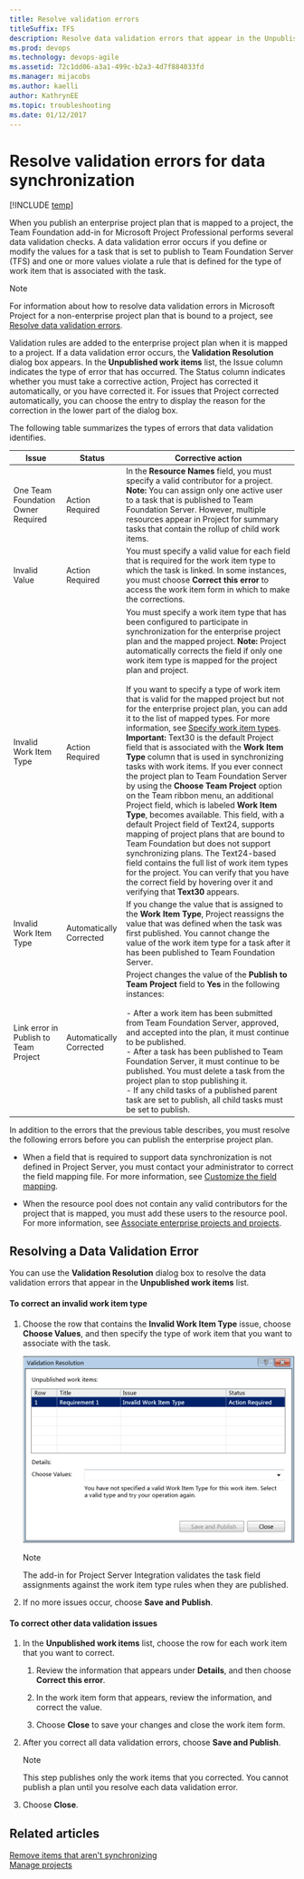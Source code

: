 ```yaml
---
title: Resolve validation errors 
titleSuffix: TFS 
description: Resolve data validation errors that appear in the Unpublished work items list with the integration of Team Foundation Server & Project Server  
ms.prod: devops
ms.technology: devops-agile
ms.assetid: 72c1dd06-a3a1-499c-b2a3-4d7f884033fd
ms.manager: mijacobs
ms.author: kaelli
author: KathrynEE
ms.topic: troubleshooting
ms.date: 01/12/2017
---
```



# Resolve validation errors for data synchronization 

[!INCLUDE [temp](../../includes/tfs-ps-sync-header.md)]

When you publish an enterprise project plan that is mapped to a project, the Team Foundation add-in for Microsoft Project Professional performs several data validation checks. A data validation error occurs if you define or modify the values for a task that is set to publish to Team Foundation Server (TFS) and one or more values violate a rule that is defined for the type of work item that is associated with the task.  
  
> [!NOTE]
>  For information about how to resolve data validation errors in Microsoft Project for a non-enterprise project plan that is bound to a project, see [Resolve data validation errors](https://msdn.microsoft.com/library/ms181670.aspx).  
  
 Validation rules are added to the enterprise project plan when it is mapped to a project. If a data validation error occurs, the **Validation Resolution** dialog box appears. In the **Unpublished work items** list, the Issue column indicates the type of error that has occurred. The Status column indicates whether you must take a corrective action, Project has corrected it automatically, or you have corrected it. For issues that Project corrected automatically, you can choose the entry to display the reason for the correction in the lower part of the dialog box.  
  
 The following table summarizes the types of errors that data validation identifies.  
  
|Issue|Status|Corrective action|  
|-----------|------------|-----------------------|  
|One Team Foundation Owner Required|Action Required|In the **Resource Names** field, you must specify a valid contributor for a project. **Note:**  You can assign only one active user to a task that is published to Team Foundation Server. However, multiple resources appear in Project for summary tasks that contain the rollup of child work items.|  
|Invalid Value|Action Required|You must specify a valid value for each field that is required for the work item type to which the task is linked. In some instances, you must choose **Correct this error** to access the work item form in which to make the corrections.|  
|Invalid Work Item Type|Action Required|You must specify a work item type that has been configured to participate in synchronization for the enterprise project plan and the mapped project. **Note:**  Project automatically corrects the field if only one work item type is mapped for the project plan and project. <br /><br /> If you want to specify a type of work item that is valid for the mapped project but not for the enterprise project plan, you can add it to the list of mapped types. For more information, see [Specify work item types](specify-wits-to-synchronize.md). **Important:**  Text30 is the default Project field that is associated with the **Work Item Type** column that is used in synchronizing tasks with work items. If you ever connect the project plan to Team Foundation Server by using the **Choose Team Project** option on the Team ribbon menu, an additional Project field, which is labeled **Work Item Type**, becomes available. This field, with a default Project field of Text24, supports mapping of project plans that are bound to Team Foundation but does not support synchronizing plans. The Text24-based field contains the full list of work item types for the project. You can verify that you have the correct field by hovering over it and verifying that **Text30** appears.|  
|Invalid Work Item Type|Automatically Corrected|If you change the value that is assigned to the **Work Item Type**, Project reassigns the value that was defined when the task was first published. You cannot change the value of the work item type for a task after it has been published to Team Foundation Server.|  
|Link error in Publish to Team Project|Automatically Corrected|Project changes the value of the **Publish to Team Project** field to **Yes** in the following instances:<br /><br /> -   After a work item has been submitted from Team Foundation Server, approved, and accepted into the plan, it must continue to be published.<br />-   After a task has been published to Team Foundation Server, it must continue to be published. You must delete a task from the project plan to stop publishing it.<br />-   If any child tasks of a published parent task are set to publish, all child tasks must be set to publish.|  
  
 In addition to the errors that the previous table describes, you must resolve the following errors before you can publish the enterprise project plan.  
  
-   When a field that is required to support data synchronization is not defined in Project Server, you must contact your administrator to correct the field mapping file. For more information, see [Customize the field mapping](customize-field-mapping-tfs-project-server.md).  
  
-   When the resource pool does not contain any valid contributors for the project that is mapped, you must add these users to the resource pool. For more information, see [Associate enterprise projects and projects](manage-associations-enterprise-projects.md).  
  
##  <a name="ResolveDataValidationError"></a> Resolving a Data Validation Error  
 You can use the **Validation Resolution** dialog box to resolve the data validation errors that appear in the **Unpublished work items** list.  
  
#### To correct an invalid work item type  
  
1.  Choose the row that contains the **Invalid Work Item Type** issue, choose **Choose Values**, and then specify the type of work item that you want to associate with the task.  
  
     ![Choose a valid work item type](media/ps-tfs_proj_validresolut.png "PS-TFS_Proj_ValidResolut")  
  
    > [!NOTE]
    >  The add-in for Project Server Integration validates the task field assignments against the work item type rules when they are published.  
  
2.  If no more issues occur, choose **Save and Publish**.  
  
#### To correct other data validation issues  
  
1.  In the **Unpublished work items** list, choose the row for each work item that you want to correct.  
  
    1.  Review the information that appears under **Details**, and then choose **Correct this error**.  
  
    2.  In the work item form that appears, review the information, and correct the value.  
  
    3.  Choose **Close** to save your changes and close the work item form.  
  
2.  After you correct all data validation errors, choose **Save and Publish**.  
  
    > [!NOTE]
    >  This step publishes only the work items that you corrected. You cannot publish a plan until you resolve each data validation error.  
  
3.  Choose **Close**.  
  
## Related articles  
 [Remove items that aren't synchronizing](remove-items-not-synching.md)   
 [Manage projects](manage-projects.md)